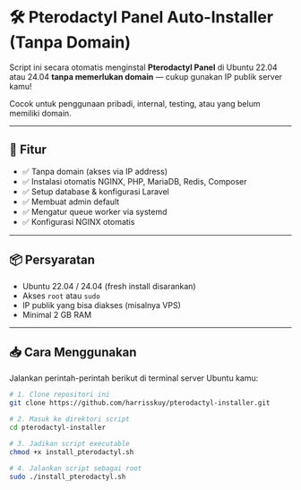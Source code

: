 # 🛠️ Pterodactyl Panel Auto-Installer (Tanpa Domain)

Script ini secara otomatis menginstal **Pterodactyl Panel** di Ubuntu 22.04 atau 24.04 **tanpa memerlukan domain** — cukup gunakan IP publik server kamu!

Cocok untuk penggunaan pribadi, internal, testing, atau yang belum memiliki domain.

---

## 🚀 Fitur

- ✅ Tanpa domain (akses via IP address)
- ✅ Instalasi otomatis NGINX, PHP, MariaDB, Redis, Composer
- ✅ Setup database & konfigurasi Laravel
- ✅ Membuat admin default
- ✅ Mengatur queue worker via systemd
- ✅ Konfigurasi NGINX otomatis

---

## 📦 Persyaratan

- Ubuntu 22.04 / 24.04 (fresh install disarankan)
- Akses `root` atau `sudo`
- IP publik yang bisa diakses (misalnya VPS)
- Minimal 2 GB RAM

---

## 📥 Cara Menggunakan

Jalankan perintah-perintah berikut di terminal server Ubuntu kamu:

```bash
# 1. Clone repositori ini
git clone https://github.com/harrisskuy/pterodactyl-installer.git

# 2. Masuk ke direktori script
cd pterodactyl-installer

# 3. Jadikan script executable
chmod +x install_pterodactyl.sh

# 4. Jalankan script sebagai root
sudo ./install_pterodactyl.sh
